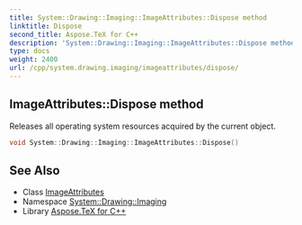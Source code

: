 ```yaml
---
title: System::Drawing::Imaging::ImageAttributes::Dispose method
linktitle: Dispose
second_title: Aspose.TeX for C++
description: 'System::Drawing::Imaging::ImageAttributes::Dispose method. Releases all operating system resources acquired by the current object in C++.'
type: docs
weight: 2400
url: /cpp/system.drawing.imaging/imageattributes/dispose/
---
```

## ImageAttributes::Dispose method


Releases all operating system resources acquired by the current object.

```cpp
void System::Drawing::Imaging::ImageAttributes::Dispose()
```

## See Also

* Class [ImageAttributes](../)
* Namespace [System::Drawing::Imaging](../../)
* Library [Aspose.TeX for C++](../../../)
